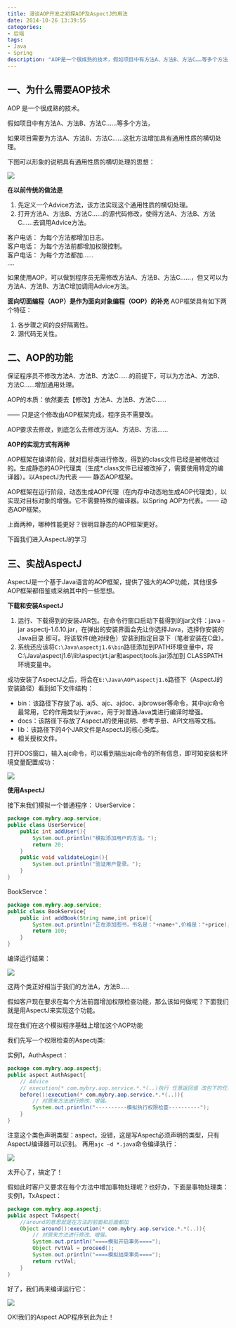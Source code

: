 ```yaml
---
title: 漫谈AOP开发之初探AOP及AspectJ的用法
date: 2014-10-26 13:39:55
categories:
- 后端
tags:
- Java
- Spring
description: "AOP是一个很成熟的技术，假如项目中有方法A、方法B、方法C……等多个方法，如果项目需要为方法A、方法B、方法C……这批方法增加具有通用性质的横切处理。"
---
```


## 一、为什么需要AOP技术

AOP 是一个很成熟的技术。

假如项目中有方法A、方法B、方法C……等多个方法，

如果项目需要为方法A、方法B、方法C……这批方法增加具有通用性质的横切处理。

下图可以形象的说明具有通用性质的横切处理的思想：

![](file:///var/folders/xc/nyykbxjj4w938ntjcjymx0rm0000gn/T/WizNote/d46a5cab-2910-4fed-abf3-94bf91c31a10/index_files/wpsD3C5.tmp3cfdfc77-43e2-4d1c-ac14-ffbf40c41c12.png)

**在以前传统的做法是**
1. 先定义一个Advice方法，该方法实现这个通用性质的横切处理。
2. 打开方法A、方法B、方法C……的源代码修改，使得方法A、方法B、方法C……去调用Advice方法。

客户电话： 为每个方法都增加日志。  
客户电话： 为每个方法前都增加权限控制。  
客户电话： 为每个方法都加……  
….  

如果使用AOP，可以做到程序员无需修改方法A、方法B、方法C……，但又可以为方法A、方法B、方法C增加调用Advice方法。

**面向切面编程（AOP）是作为面向对象编程（OOP）的补充**
AOP框架具有如下两个特征：
1. 各步骤之间的良好隔离性。
2. 源代码无关性。

## 二、AOP的功能

保证程序员不修改方法A、方法B、方法C……的前提下，可以为方法A、方法B、方法C……增加通用处理。

AOP的本质：依然要去【修改】方法A、方法B、方法C……

—— 只是这个修改由AOP框架完成，程序员不需要改。

AOP要求去修改，到底怎么去修改方法A、方法B、方法……

**AOP的实现方式有两种**

AOP框架在编译阶段，就对目标类进行修改，得到的class文件已经是被修改过的。生成静态的AOP代理类（生成*.class文件已经被改掉了，需要使用特定的编译器）。以AspectJ为代表 —— 静态AOP框架。

AOP框架在运行阶段，动态生成AOP代理（在内存中动态地生成AOP代理类），以实现对目标对象的增强。它不需要特殊的编译器。以Spring AOP为代表。—— 动态AOP框架。

上面两种，哪种性能更好？很明显静态的AOP框架更好。

下面我们进入AspectJ的学习

## 三、实战AspectJ

AspectJ是一个基于Java语言的AOP框架，提供了强大的AOP功能，其他很多AOP框架都借鉴或采纳其中的一些思想。

**下载和安装AspectJ**
1. 运行、下载得到的安装JAR包。在命令行窗口启动下载得到的jar文件：java -jar aspectj-1.6.10.jar，在弹出的安装界面会先让你选择Java，选择你安装的Java目录 即可。将该软件(绝对绿色）安装到指定目录下（笔者安装在C盘）。
2. 系统还应该将`C:\Java\aspectj1.6\bin`路径添加到PATH环境变量中，将C:\Java\aspectj1.6\lib\aspectjrt.jar和aspectjtools.jar添加到 CLASSPATH环境变量中。

成功安装了AspectJ之后，将会在`E:\Java\AOP\aspectj1.6`路径下（AspectJ的安装路径）看到如下文件结构：
- bin：该路径下存放了aj、aj5、ajc、ajdoc、ajbrowser等命令，其中ajc命令最常用，它的作用类似于javac，用于对普通Java类进行编译时增强。
- docs：该路径下存放了AspectJ的使用说明、参考手册、API文档等文档。
- lib：该路径下的4个JAR文件是AspectJ的核心类库。
- 相关授权文件。

打开DOS窗口，输入ajc命令，可以看到输出ajc命令的所有信息，即可知安装和环境变量配置成功：

![](file:///var/folders/xc/nyykbxjj4w938ntjcjymx0rm0000gn/T/WizNote/d46a5cab-2910-4fed-abf3-94bf91c31a10/index_files/fd543e0f-a031-46d6-8db3-525fa893f15f.png)

**使用AspectJ**

接下来我们模拟一个普通程序：
UserService：
```java
package com.mybry.aop.service;
public class UserService{
	public int addUser(){
		System.out.println("模拟添加用户的方法。");
		return 20;
	}
	public void validateLogin(){
		System.out.println("验证用户登录。");
	}
}
```

BookServce：
```java
package com.mybry.aop.service;
public class BookService{
	public int addBook(String name,int price){
		System.out.println("正在添加图书，书名是："+name+",价格是："+price);
		return 100;
	}
}
```

编译运行结果：

![](file:///var/folders/xc/nyykbxjj4w938ntjcjymx0rm0000gn/T/WizNote/d46a5cab-2910-4fed-abf3-94bf91c31a10/index_files/wps784F.tmp27792296-746a-45d1-aa46-4813d419e942.png)

这两个类正好相当于我们的方法A，方法B.....

假如客户现在要求在每个方法前面增加权限检查功能，那么该如何做呢？下面我们就是用AspectJ来实现这个功能。

现在我们在这个模拟程序基础上增加这个AOP功能

我们先写一个权限检查的Aspectj类:

实例1，AuthAspect：
```java
package com.mybry.aop.aspectj;
public aspect AuthAspect{
	// Advice
	// execution(* com.mybry.aop.service.*.*(..)执行 任意返回值 改包下的任意类的任意方法形参不限
	before():execution(* com.mybry.aop.service.*.*(..)){
		// 对原来方法进行修改、增强。
		System.out.println("----------模拟执行权限检查----------");
	}
}
```

注意这个类色声明类型：aspect，没错，这是写Aspect必须声明的类型，只有AspectJ编译器可以识别。
再用`ajc –d *.java`命令编译执行：

![](file:///var/folders/xc/nyykbxjj4w938ntjcjymx0rm0000gn/T/WizNote/d46a5cab-2910-4fed-abf3-94bf91c31a10/index_files/wps4E5.tmp27877a68-a55f-4960-982c-588848d8ac56.png)

太开心了，搞定了！

假如此时客户又要求在每个方法中增加事物处理呢？也好办，下面是事物处理类：
实例1，TxAspect：
```java
package com.mybry.aop.aspectj;
public aspect TxAspect{
    //around的意思就是在方法的前面和后面都加
	Object around():execution(* com.mybry.aop.service.*.*(..)){
		// 对原来方法进行修改、增强。
		System.out.println("====模拟开启事务====");
		Object rvtVal = proceed();
		System.out.println("====模拟结束事务====");
		return rvtVal;
	}
}
```

好了，我们再来编译运行它：

![](file:///var/folders/xc/nyykbxjj4w938ntjcjymx0rm0000gn/T/WizNote/d46a5cab-2910-4fed-abf3-94bf91c31a10/index_files/wps4B96.tmp1d5122e1-9afe-4446-9cbe-76464a2ee9f1.png)

OK!我们的Aspect AOP程序到此为止！